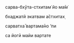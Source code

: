 сарва-бхӯта-стхитам̇ йо ма̄м̇

бхаджатй экатвам а̄стхитах̣

сарватха̄ вартама̄но ’пи

са йогӣ майи вартате